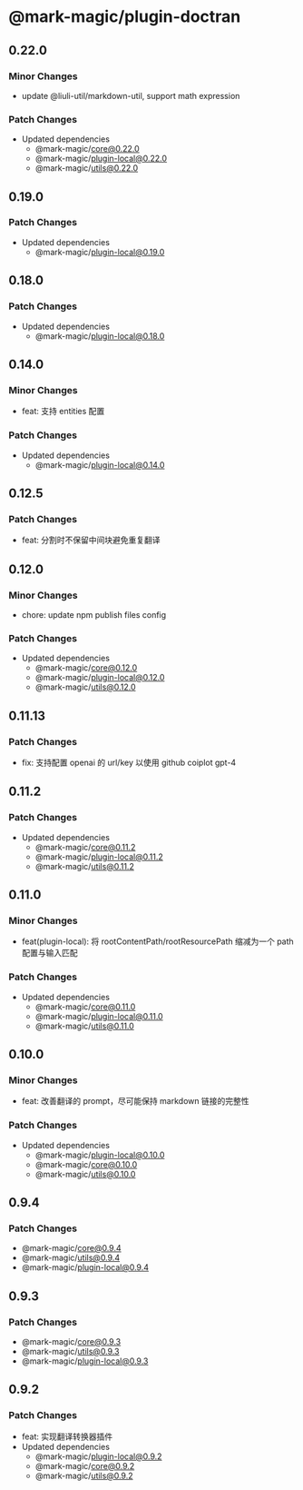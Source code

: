 # @mark-magic/plugin-doctran

## 0.22.0

### Minor Changes

- update @liuli-util/markdown-util, support math expression

### Patch Changes

- Updated dependencies
  - @mark-magic/core@0.22.0
  - @mark-magic/plugin-local@0.22.0
  - @mark-magic/utils@0.22.0

## 0.19.0

### Patch Changes

- Updated dependencies
  - @mark-magic/plugin-local@0.19.0

## 0.18.0

### Patch Changes

- Updated dependencies
  - @mark-magic/plugin-local@0.18.0

## 0.14.0

### Minor Changes

- feat: 支持 entities 配置

### Patch Changes

- Updated dependencies
  - @mark-magic/plugin-local@0.14.0

## 0.12.5

### Patch Changes

- feat: 分割时不保留中间块避免重复翻译

## 0.12.0

### Minor Changes

- chore: update npm publish files config

### Patch Changes

- Updated dependencies
  - @mark-magic/core@0.12.0
  - @mark-magic/plugin-local@0.12.0
  - @mark-magic/utils@0.12.0

## 0.11.13

### Patch Changes

- fix: 支持配置 openai 的 url/key 以使用 github coiplot gpt-4

## 0.11.2

### Patch Changes

- Updated dependencies
  - @mark-magic/core@0.11.2
  - @mark-magic/plugin-local@0.11.2
  - @mark-magic/utils@0.11.2

## 0.11.0

### Minor Changes

- feat(plugin-local): 将 rootContentPath/rootResourcePath 缩减为一个 path 配置与输入匹配

### Patch Changes

- Updated dependencies
  - @mark-magic/core@0.11.0
  - @mark-magic/plugin-local@0.11.0
  - @mark-magic/utils@0.11.0

## 0.10.0

### Minor Changes

- feat: 改善翻译的 prompt，尽可能保持 markdown 链接的完整性

### Patch Changes

- Updated dependencies
  - @mark-magic/plugin-local@0.10.0
  - @mark-magic/core@0.10.0
  - @mark-magic/utils@0.10.0

## 0.9.4

### Patch Changes

- @mark-magic/core@0.9.4
- @mark-magic/utils@0.9.4
- @mark-magic/plugin-local@0.9.4

## 0.9.3

### Patch Changes

- @mark-magic/core@0.9.3
- @mark-magic/utils@0.9.3
- @mark-magic/plugin-local@0.9.3

## 0.9.2

### Patch Changes

- feat: 实现翻译转换器插件
- Updated dependencies
  - @mark-magic/plugin-local@0.9.2
  - @mark-magic/core@0.9.2
  - @mark-magic/utils@0.9.2
